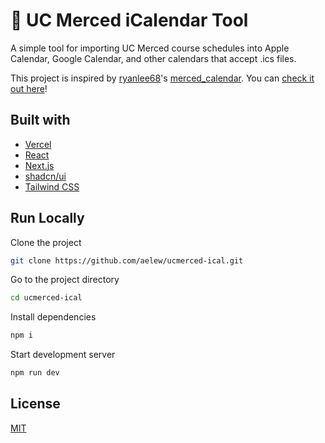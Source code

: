 # 📆 UC Merced iCalendar Tool

A simple tool for importing UC Merced course schedules into Apple Calendar, Google Calendar, and other calendars that accept .ics files.

This project is inspired by [ryanlee68](https://github.com/ryanlee68)'s [merced_calendar](https://github.com/ryanlee68/merced_calendar). You can [check it out here](https://ryanllee.com)!

## Built with

- [Vercel](https://vercel.com)
- [React](https://react.dev)
- [Next.js](https://nextjs.org)
- [shadcn/ui](https://ui.shadcn.com)
- [Tailwind CSS](https://tailwindcss.com)

## Run Locally

Clone the project

```bash
git clone https://github.com/aelew/ucmerced-ical.git
```

Go to the project directory

```bash
cd ucmerced-ical
```

Install dependencies

```bash
npm i
```

Start development server

```bash
npm run dev
```

## License

[MIT](https://choosealicense.com/licenses/mit/)
